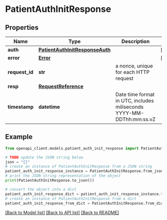 # PatientAuthInitResponse


## Properties

Name | Type | Description | Notes
------------ | ------------- | ------------- | -------------
**auth** | [**PatientAuthInitResponseAuth**](PatientAuthInitResponseAuth.md) |  | [optional] 
**error** | [**Error**](Error.md) |  | [optional] 
**request_id** | **str** | a nonce, unique for each HTTP request | 
**resp** | [**RequestReference**](RequestReference.md) |  | 
**timestamp** | **datetime** | Date time format in UTC, includes miliseconds YYYY-MM-DDThh:mm:ss.vZ | 

## Example

```python
from openapi_client.models.patient_auth_init_response import PatientAuthInitResponse

# TODO update the JSON string below
json = "{}"
# create an instance of PatientAuthInitResponse from a JSON string
patient_auth_init_response_instance = PatientAuthInitResponse.from_json(json)
# print the JSON string representation of the object
print(PatientAuthInitResponse.to_json())

# convert the object into a dict
patient_auth_init_response_dict = patient_auth_init_response_instance.to_dict()
# create an instance of PatientAuthInitResponse from a dict
patient_auth_init_response_from_dict = PatientAuthInitResponse.from_dict(patient_auth_init_response_dict)
```
[[Back to Model list]](../README.md#documentation-for-models) [[Back to API list]](../README.md#documentation-for-api-endpoints) [[Back to README]](../README.md)


